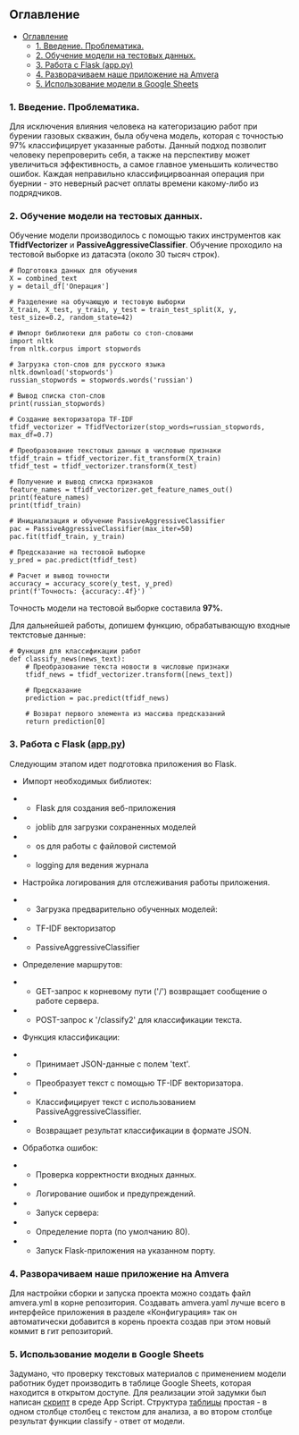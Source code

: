 ## Оглавление
- [Оглавление](#оглавление)
  - [1. Введение. Проблематика.](#1-введение-проблематика)
  - [2. Обучение модели на тестовых данных.](#2-обучение-модели-на-тестовых-данных)
  - [3. Работа с Flask (app.py)](#3-работа-с-flask-apppy)
  - [4. Разворачиваем наше приложение на Amvera](#4-разворачиваем-наше-приложение-на-amvera)
  - [5. Использование модели в Google Sheets](#5-использование-модели-в-google-sheets)


### 1. Введение. Проблематика.
  Для исключения влияния человека на категоризацию работ при бурении газовых скважин, была обучена модель, которая с точностью 97% классифицирует указанные работы. Данный подход позволит человеку перепроверить себя, а также на перспективу может увеличиться эффективность, а самое главное уменьшить количество ошибок. Каждая неправильно классифицирвоанная операция при буернии - это неверный расчет оплаты времени какому-либо из подрядчиков.

### 2. Обучение модели на тестовых данных.  
  Обучение модели производилось с помощью таких инструментов как **TfidfVectorizer** и **PassiveAggressiveClassifier**. Обучение проходило на тестовой выборке из датасэта (около 30 тысяч строк).
```
# Подготовка данных для обучения
X = combined_text
y = detail_df['Операция']

# Разделение на обучающую и тестовую выборки
X_train, X_test, y_train, y_test = train_test_split(X, y, test_size=0.2, random_state=42)

# Импорт библиотеки для работы со стоп-словами
import nltk
from nltk.corpus import stopwords

# Загрузка стоп-слов для русского языка
nltk.download('stopwords')
russian_stopwords = stopwords.words('russian')

# Вывод списка стоп-слов
print(russian_stopwords)

# Создание векторизатора TF-IDF
tfidf_vectorizer = TfidfVectorizer(stop_words=russian_stopwords, max_df=0.7)

# Преобразование текстовых данных в числовые признаки
tfidf_train = tfidf_vectorizer.fit_transform(X_train)
tfidf_test = tfidf_vectorizer.transform(X_test)

# Получение и вывод списка признаков
feature_names = tfidf_vectorizer.get_feature_names_out()
print(feature_names)
print(tfidf_train)

# Инициализация и обучение PassiveAggressiveClassifier
pac = PassiveAggressiveClassifier(max_iter=50)
pac.fit(tfidf_train, y_train)

# Предсказание на тестовой выборке
y_pred = pac.predict(tfidf_test)

# Расчет и вывод точности
accuracy = accuracy_score(y_test, y_pred)
print(f'Точность: {accuracy:.4f}') `
```
Точность модели на тестовой выборке составила **97%.** 

Для дальнейшей работы,  допишем функцию, обрабатывающую входные тектстовые данные: 
```
# Функция для классификации работ
def classify_news(news_text):
    # Преобразование текста новости в числовые признаки
    tfidf_news = tfidf_vectorizer.transform([news_text])

    # Предсказание
    prediction = pac.predict(tfidf_news)

    # Возврат первого элемента из массива предсказаний
    return prediction[0]
```
### 3. Работа с Flask ([app.py](app.py))
Следующим этапом идет подготовка приложения во Flask. 
 - Импорт необходимых библиотек:
 - - Flask для создания веб-приложения
 - - joblib для загрузки сохраненных моделей
 - - os для работы с файловой системой 
 - - logging для ведения журнала
  
 - Настройка логирования для отслеживания работы приложения.
 - - Загрузка предварительно обученных моделей:
 - - TF-IDF векторизатор
 - - PassiveAggressiveClassifier
 - Определение маршрутов:
- - GET-запрос к корневому пути ('/') возвращает сообщение о работе сервера.
- - POST-запрос к '/classify2' для классификации текста.
- Функция классификации:
- - Принимает JSON-данные с полем 'text'.
- - Преобразует текст с помощью TF-IDF векторизатора.
- - Классифицирует текст с использованием PassiveAggressiveClassifier.
- - Возвращает результат классификации в формате JSON.
- Обработка ошибок:
- - Проверка корректности входных данных.
- - Логирование ошибок и предупреждений.
- - Запуск сервера:
- - Определение порта (по умолчанию 80).
- - Запуск Flask-приложения на указанном порту.

### 4. Разворачиваем наше приложение на Amvera
Для настройки сборки и запуска проекта можно создать файл amvera.yml в корне репозитория. Создавать amvera.yaml лучше всего в интерфейсе приложения в разделе «Конфигурация» так он автоматически добавится в корень проекта создав при этом новый коммит в гит репозиторий.

### 5. Использование модели в Google Sheets
Задумано, что проверку текстовых материалов с применением модели работник будет производить в таблице Google Sheets, которая находится в открытом доступе. 
Для реализации этой задумки был написан [скрипт](Model_goole_sheet_script.txt) в среде App Script. 
Структура [таблицы](https://docs.google.com/spreadsheets/d/1ODi3_E69mCoEHk_JWp92KP8jpbk4uxIx46iWXecOJPo/edit?usp=sharing) простая - в одном столбце столбец с текстом для анализа, а во втором столбце результат функции  classify - ответ от модели. 

